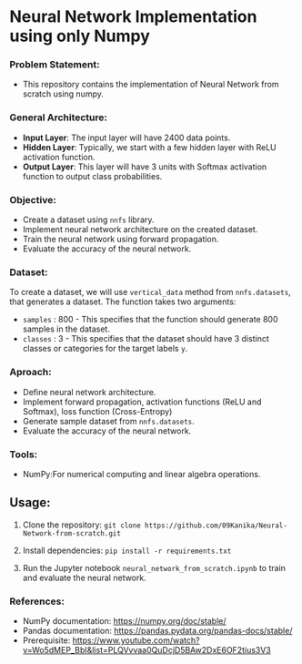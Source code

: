 # Neural Network Implementation using only Numpy
### Problem Statement: 
* This repository contains the implementation of Neural Network from scratch using numpy.
### General Architecture:
- __Input Layer__:
    The input layer will have 2400 data points. 
- __Hidden Layer__:
    Typically, we start with a few hidden layer with ReLU activation function.
- __Output Layer__:
    This layer will have 3 units with Softmax activation function to output class probabilities.
### Objective:
* Create a dataset using `nnfs` library.
* Implement neural network architecture on the created dataset.
* Train the neural network using forward propagation.
* Evaluate the accuracy of the neural network.
### Dataset:
To create a dataset, we will use `vertical_data` method from `nnfs.datasets`, that generates a dataset. 
The function takes two arguments:
* `samples` : 800 - This specifies that the function should generate 800 samples in the dataset.
* `classes` : 3 - This specifies that the dataset should have 3 distinct classes or categories for the target labels `y`.

### Aproach:
* Define neural network architecture.
* Implement forward propagation, activation functions (ReLU and Softmax), loss function (Cross-Entropy)
* Generate sample dataset  from `nnfs.datasets`.
* Evaluate the accuracy of the neural network.

### Tools:
* NumPy:For numerical computing and linear algebra operations.


## Usage:

1. Clone the repository:
`git clone https://github.com/09Kanika/Neural-Network-from-scratch.git`

2. Install dependencies:
`pip install -r requirements.txt`

3. Run the Jupyter notebook `neural_network_from_scratch.ipynb` to train and evaluate the neural network.

### References:
- NumPy documentation: https://numpy.org/doc/stable/
- Pandas documentation: https://pandas.pydata.org/pandas-docs/stable/
- Prerequisite: https://www.youtube.com/watch?v=Wo5dMEP_BbI&list=PLQVvvaa0QuDcjD5BAw2DxE6OF2tius3V3
